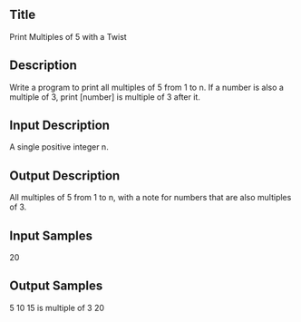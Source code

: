 ## Title
Print Multiples of 5 with a Twist

## Description
Write a program to print all multiples of 5 from 1 to n.
If a number is also a multiple of 3, print [number] is multiple of 3 after it.

## Input Description
A single positive integer n.

## Output Description
All multiples of 5 from 1 to n, with a note for numbers that are also multiples of 3.

## Input Samples
20

## Output Samples
5
10
15 is multiple of 3
20
